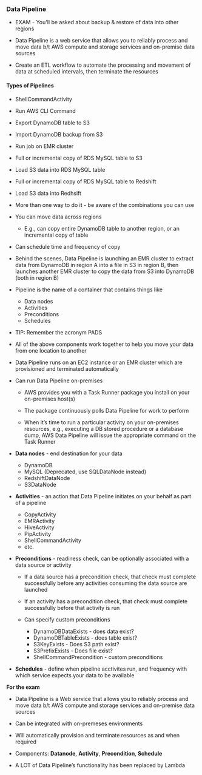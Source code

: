 ### Data Pipeline

* EXAM - You'll be asked about backup & restore of data into other regions

* Data Pipeline is a web service that allows you to reliably process and move data b/t AWS compute and storage services and on-premise data sources

* Create an ETL workflow to automate the processing and movement of data at scheduled intervals, then terminate the resources

#### Types of Pipelines

* ShellCommandActivity
* Run AWS CLI Command
* Export DynamoDB table to S3
* Import DynamoDB backup from S3
* Run job on EMR cluster
* Full or incremental copy of RDS MySQL table to S3
* Load S3 data into RDS MySQL table
* Full or incremental copy of RDS MySQL table to Redshift
* Load S3 data into Redhsift

* More than one way to do it - be aware of the combinations you can use

* You can move data across regions

  * E.g., can copy entire DynamoDB table to another region, or an incremental copy of table

* Can schedule time and frequency of copy

* Behind the scenes, Data Pipeline is launching an EMR cluster to extract data from DynamoDB in region A into a file in S3 in region B, then launches another EMR cluster to copy the data from S3 into DynamoDB (both in region B)

* Pipeline is the name of a container that contains things like

    * Data nodes
    * Activities
    * Preconditions
    * Schedules

* TIP:  Remember the acronym PADS

* All of the above components work together to help you move your data from one location to another

* Data Pipeline runs on an EC2 instance or an EMR cluster which are provisioned and terminated automatically

* Can run Data Pipeline on-premises

    * AWS provides you with a Task Runner package you install on your on-premises host(s)

    * The package continuously polls Data Pipeline for work to perform

    * When it’s time to run a particular activity on your on-premises resources, e.g., executing a DB stored procedure or a database dump, AWS Data Pipeline will issue the appropriate command on the Task Runner

* **Data nodes** - end destination for your data

    * DynamoDB
    * MySQL (Deprecated, use SQLDataNode instead)
    * RedshiftDataNode
    * S3DataNode

* **Activities** - an action that Data Pipeline initiates on your behalf as part of a pipeline

    * CopyActivity
    * EMRActivity
    * HiveActivity
    * PipActivity
    * ShellCommandActivity
    * etc.

* **Preconditions** - readiness check, can be optionally associated with a data source or activity

    * If a data source has a precondition check, that check must complete successfully before any activities consuming the data source are launched

    * If an activity has a precondition check, that check must complete successfully before that activity is run

    * Can specify custom preconditions

        * DynamoDBDataExists - does data exist?
        * DynamoDBTableExists - does table exist?
        * S3KeyExists - Does S3 path exist?
        * S3PrefixExists - Does file exist?
        * ShellCommandPrecondition - custom preconditions

* **Schedules** - define when pipeline acctivites run, and frequency with which service expects your data to be available

**For the exam**

* Data Pipeline is a Web service that allows you to reliably process and move data b/t AWS compute and storage services and on-premise data sources

* Can be integrated with on-premeses environments

* Will automatically provision and terminate resources as and when required

* Components: **Datanode**, **Activity**, **Precondition**, **Schedule**

* A LOT of Data Pipeline’s functionality has been replaced by Lambda

